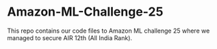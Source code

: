 # Amazon-ML-Challenge-25
This repo contains our code files to Amazon ML challenge 25 where we managed to secure AIR 12th (All India Rank).

